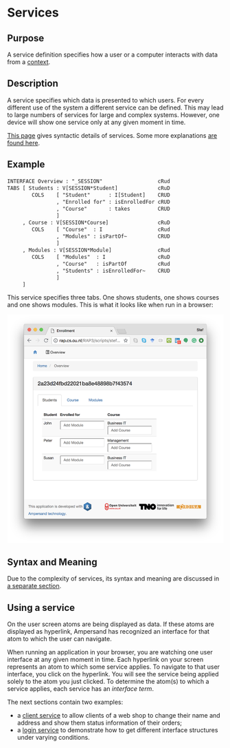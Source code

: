 # Services

## Purpose

A service definition specifies how a user or a computer interacts with data from a [context](../context.md).

## Description

A service specifies which data is presented to which users. For every different use of the system a different service can be defined. This may lead to large numbers of services for large and complex systems. However, one device will show one service only at any given moment in time.

[This page](syntax-of-interface-statements.md) gives syntactic details of services. Some more explanations [are found here](explanations.md).

## Example

```text
INTERFACE Overview : "_SESSION"                  cRud
TABS [ Students : V[SESSION*Student]             cRuD
        COLS    [ "Student"      : I[Student]    CRUD
                , "Enrolled for" : isEnrolledFor cRUD
                , "Course"       : takes         CRUD
                ]
     , Course : V[SESSION*Course]                cRuD
        COLS    [ "Course"  : I                  cRud
                , "Modules" : isPartOf~          CRUD
                ]
     , Modules : V[SESSION*Module]               cRud
        COLS    [ "Modules"  : I                 cRuD
                , "Course"   : isPartOf          cRud
                , "Students" : isEnrolledFor~    CRUD
                ]
     ]
```

This service specifies three tabs. One shows students, one shows courses and one shows modules. This is what it looks like when run in a browser:

![Screenshot of the resulting user interface](../../.gitbook/assets/screenshot.png)

## Syntax and Meaning

Due to the complexity of services, its syntax and meaning are discussed in [a separate section](syntax-of-interface-statements.md).

## Using a service

On the user screen atoms are being displayed as data. If these atoms are displayed as hyperlink, Ampersand has recognized an interface for that atom to which the user can navigate.

When running an application in your browser, you are watching one user interface at any given moment in time. Each hyperlink on your screen represents an atom to which some service applies. To navigate to that user interface, you click on the hyperlink. You will see the service being applied solely to the atom you just clicked. To determine the atom\(s\) to which a service applies, each service has an _interface term_.

The next sections contain two examples:

* a [client service](example-client.md) to allow clients of a web shop to change their name and address and show them status information of their orders;
* a [login service](example-login.md) to demonstrate how to get different interface structures under varying conditions.

